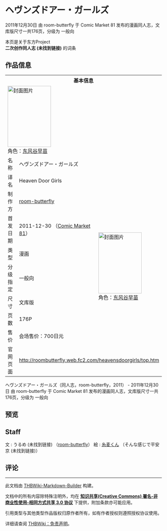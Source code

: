 # ヘヴンズドアー・ガールズ

<!-- source html: G:\repos\THBWiki-Markdown-Builder\THBWikiMarkdown\Temp\main\a\ab\ns0%3A%E3%83%98%E3%83%B4%E3%83%B3%E3%82%BA%E3%83%89%E3%82%A2%E3%83%BC%E3%83%BB%E3%82%AC%E3%83%BC%E3%83%AB%E3%82%BA.html -->

2011年12月30日 由 room-butterfly 于 Comic Market 81 发布的漫画同人志，文库版尺寸一共176页，分级为 一般向

本页是关于东方Project  
 **二次创作同人志 (未找到链接)** 的词条
## 作品信息

<table><tbody><tr><th colspan="3">基本信息</th></tr><tr><td class="cover-artwork-mobile" colspan="2"><a href="./文件-ヘヴンズドアー・ガールズ封面.jpg.md" class="image" title="封面图片"><img alt="封面图片" src="https://upload.thwiki.cc/thumb/1/17/%E3%83%98%E3%83%B4%E3%83%B3%E3%82%BA%E3%83%89%E3%82%A2%E3%83%BC%E3%83%BB%E3%82%AC%E3%83%BC%E3%83%AB%E3%82%BA%E5%B0%81%E9%9D%A2.jpg/139px-%E3%83%98%E3%83%B4%E3%83%B3%E3%82%BA%E3%83%89%E3%82%A2%E3%83%BC%E3%83%BB%E3%82%AC%E3%83%BC%E3%83%AB%E3%82%BA%E5%B0%81%E9%9D%A2.jpg" decoding="async" loading="lazy" width="139" height="196" srcset="https://upload.thwiki.cc/thumb/1/17/%E3%83%98%E3%83%B4%E3%83%B3%E3%82%BA%E3%83%89%E3%82%A2%E3%83%BC%E3%83%BB%E3%82%AC%E3%83%BC%E3%83%AB%E3%82%BA%E5%B0%81%E9%9D%A2.jpg/209px-%E3%83%98%E3%83%B4%E3%83%B3%E3%82%BA%E3%83%89%E3%82%A2%E3%83%BC%E3%83%BB%E3%82%AC%E3%83%BC%E3%83%AB%E3%82%BA%E5%B0%81%E9%9D%A2.jpg 1.5x, https://upload.thwiki.cc/1/17/%E3%83%98%E3%83%B4%E3%83%B3%E3%82%BA%E3%83%89%E3%82%A2%E3%83%BC%E3%83%BB%E3%82%AC%E3%83%BC%E3%83%AB%E3%82%BA%E5%B0%81%E9%9D%A2.jpg 2x" data-file-width="273" data-file-height="384"></a><div class="cover-char">角色：<a href="./东风谷早苗.md" title="东风谷早苗">东风谷早苗</a></div></td>
</tr><tr><td class="label">名称</td><td colspan="2"> ヘヴンズドアー・ガールズ </td></tr><tr><td class="label">译名</td><td colspan="2"> Heaven Door Girls </td></tr><tr><td class="label">制作方</td><td><a href="./room-butterfly.md" title="room-butterfly">room-butterfly</a></td><td class="cover-artwork" rowspan="7" style="min-width:196px;"><a href="./文件-ヘヴンズドアー・ガールズ封面.jpg.md" class="image" title="封面图片"><img alt="封面图片" src="https://upload.thwiki.cc/thumb/1/17/%E3%83%98%E3%83%B4%E3%83%B3%E3%82%BA%E3%83%89%E3%82%A2%E3%83%BC%E3%83%BB%E3%82%AC%E3%83%BC%E3%83%AB%E3%82%BA%E5%B0%81%E9%9D%A2.jpg/139px-%E3%83%98%E3%83%B4%E3%83%B3%E3%82%BA%E3%83%89%E3%82%A2%E3%83%BC%E3%83%BB%E3%82%AC%E3%83%BC%E3%83%AB%E3%82%BA%E5%B0%81%E9%9D%A2.jpg" decoding="async" loading="lazy" width="139" height="196" srcset="https://upload.thwiki.cc/thumb/1/17/%E3%83%98%E3%83%B4%E3%83%B3%E3%82%BA%E3%83%89%E3%82%A2%E3%83%BC%E3%83%BB%E3%82%AC%E3%83%BC%E3%83%AB%E3%82%BA%E5%B0%81%E9%9D%A2.jpg/209px-%E3%83%98%E3%83%B4%E3%83%B3%E3%82%BA%E3%83%89%E3%82%A2%E3%83%BC%E3%83%BB%E3%82%AC%E3%83%BC%E3%83%AB%E3%82%BA%E5%B0%81%E9%9D%A2.jpg 1.5x, https://upload.thwiki.cc/1/17/%E3%83%98%E3%83%B4%E3%83%B3%E3%82%BA%E3%83%89%E3%82%A2%E3%83%BC%E3%83%BB%E3%82%AC%E3%83%BC%E3%83%AB%E3%82%BA%E5%B0%81%E9%9D%A2.jpg 2x" data-file-width="273" data-file-height="384"></a><div class="cover-char">角色：<a href="./东风谷早苗.md" title="东风谷早苗">东风谷早苗</a></div></td>
</tr><tr><td class="label">首发日期</td><td>2011-12-30&#160;（<a href="/展会作品列表?e=Comic+Market%2381">Comic Market 81</a>）</td></tr><tr><td class="label">类型</td><td>漫画</td></tr><tr><td class="label">分级指定</td><td>一般向</td></tr><tr><td class="label">尺寸</td><td>文库版</td></tr><tr><td class="label">页数</td><td>176P</td></tr><tr><td class="label">售价</td><td>会场售价：700日元</td></tr>
<tr><td class="label">官网页面</td><td colspan="2"><a rel="nofollow" class="external free" href="http://roombutterfly.web.fc2.com/heavensdoorgirls/top.htm">http://roombutterfly.web.fc2.com/heavensdoorgirls/top.htm</a></td></tr></tbody></table>

ヘヴンズドアー・ガールズ（同人志，room-butterfly，2011） - 2011年12月30日 由 room-butterfly 于 Comic Market 81 发布的漫画同人志，文库版尺寸一共176页，分级为 一般向
## 预览
## Staff
文
: うるめ (未找到链接) （[room-butterfly](./room-butterfly.md)）
絵
: [糸麦くん](./糸麦くん.md) （そんな感じで平安京 (未找到链接)）

## 评论




---

此文档由 [THBWiki-Markdown-Builder](https://github.com/Delsin-Yu/THBWiki-Markdown-Builder) 构建。

文档中的所有内容除特殊注明外，均在 [**知识共享(Creative Commons) 署名-非商业性使用-相同方式共享 3.0 协议**](https://creativecommons.org/licenses/by-sa/3.0/deed.zh-hans) 下提供，附加条款亦可能应用。

引用类型与其他类型作品版权归原作者所有，如有作者授权则遵照授权协议使用。

详细请查阅 [THBWiki：免责声明](https://thbwiki.cc/THBWiki:%E5%85%8D%E8%B4%A3%E5%A3%B0%E6%98%8E)。

